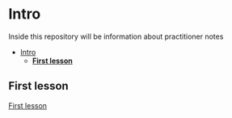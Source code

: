 # Intro

Inside this repository will be information about practitioner notes

- [Intro](#intro)
  - [**First lesson**](#first-lesson)

## **First lesson**

[First lesson](aws-certified-cloud-practitioner.md)
